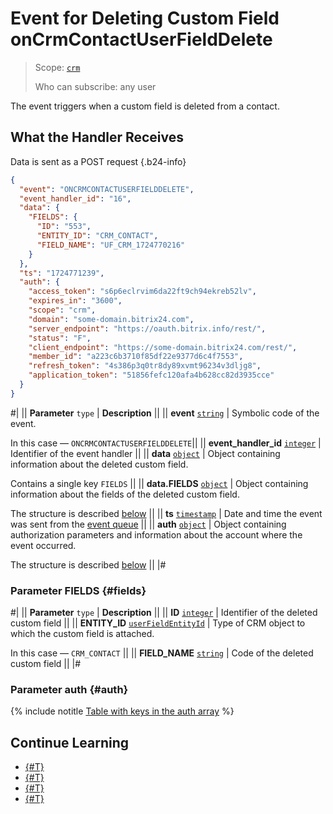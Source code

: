 # Event for Deleting Custom Field onCrmContactUserFieldDelete

> Scope: [`crm`](../../../../scopes/permissions.md)
> 
> Who can subscribe: any user

The event triggers when a custom field is deleted from a contact.

## What the Handler Receives

Data is sent as a POST request {.b24-info}

```json
{
  "event": "ONCRMCONTACTUSERFIELDDELETE",
  "event_handler_id": "16",
  "data": {
    "FIELDS": {
      "ID": "553",
      "ENTITY_ID": "CRM_CONTACT",
      "FIELD_NAME": "UF_CRM_1724770216"
    }
  },
  "ts": "1724771239",
  "auth": {
    "access_token": "s6p6eclrvim6da22ft9ch94ekreb52lv",
    "expires_in": "3600",
    "scope": "crm",
    "domain": "some-domain.bitrix24.com",
    "server_endpoint": "https://oauth.bitrix.info/rest/",
    "status": "F",
    "client_endpoint": "https://some-domain.bitrix24.com/rest/",
    "member_id": "a223c6b3710f85df22e9377d6c4f7553",
    "refresh_token": "4s386p3q0tr8dy89xvmt96234v3dljg8",
    "application_token": "51856fefc120afa4b628cc82d3935cce"
  }
}
```

#|
|| **Parameter**
`type` | **Description** ||
|| **event**
[`string`](../../../../data-types.md) | Symbolic code of the event.

In this case — `ONCRMCONTACTUSERFIELDDELETE`||
|| **event_handler_id**
[`integer`](../../../../data-types.md) | Identifier of the event handler ||
|| **data**
[`object`](../../../../data-types.md) | Object containing information about the deleted custom field.

Contains a single key `FIELDS` ||
|| **data.FIELDS**
[`object`](../../../../data-types.md) | Object containing information about the fields of the deleted custom field.

The structure is described [below](#fields) ||
|| **ts**
[`timestamp`](../../../../data-types.md) | Date and time the event was sent from the [event queue](../../../../events/index.md) ||
|| **auth**
[`object`](../../../../data-types.md) | Object containing authorization parameters and information about the account where the event occurred.

The structure is described [below](#auth) ||
|#

### Parameter FIELDS {#fields}

#|
|| **Parameter**
`type` | **Description** ||
|| **ID**
[`integer`](../../../../data-types.md) | Identifier of the deleted custom field ||
|| **ENTITY_ID**
[`userFieldEntityId`](../../../data-types.md#object_type) | Type of CRM object to which the custom field is attached. 

In this case — `CRM_CONTACT` ||
|| **FIELD_NAME**
[`string`](../../../../data-types.md) | Code of the deleted custom field ||
|#

### Parameter auth {#auth}

{% include notitle [Table with keys in the auth array](../../../../../_includes/auth-params-in-events.md) %}

## Continue Learning

- [{#T}](./index.md)
- [{#T}](./on-crm-contact-user-field-add.md)
- [{#T}](./on-crm-contact-user-field-update.md)
- [{#T}](./on-crm-contact-user-field-set-enum-values.md)